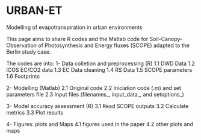 # URBAN-ET
Modelling of evapotranspiration in urban environments

This page aims to share R codes and the Matlab code for Soil-Canopy-Observation of Photosynthesis and Energy fluxes (SCOPE) adapted to the Berlin study case.

The codes are into:
1- Data colletion and preprocessing (R)
   1.1 DWD Data
   1.2 ICOS EC/CO2 data
   1.3 EC Data cleaning
   1.4 RS Data
   1.5 SCOPE parameters
   1.6 Footprints
   
2- Modelling (Matlab)
   2.1 Original code
   2.2 Iniciation code (.m) and set parameters file
   2.3 Input files (filenames_, input_data_, and setoptions_)
   
3- Model accuracy assessment (R)
   3.1 Read SCOPE outputs
   3.2 Calculate metrics
   3.3 Plot results
   
4- Figures: plots and Maps
   4.1 figures used in the paper
   4.2 other plots and maps

